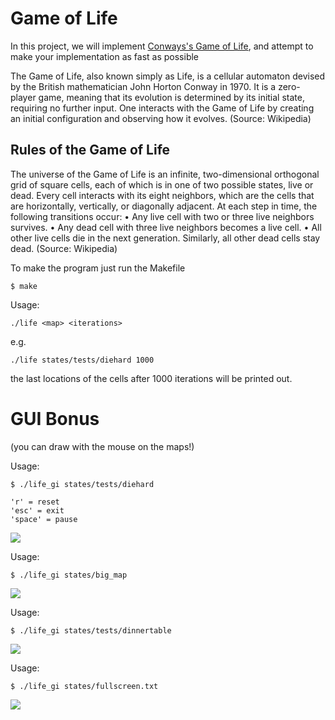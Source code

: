 # Game of Life

In this project, we will implement [Conways's Game of Life](https://en.wikipedia.org/wiki/Conway%27s_Game_of_Life), and
attempt to make your implementation as fast as possible

The Game of Life, also known simply as Life, is a cellular automaton
devised by the British mathematician John Horton Conway in 1970. It
is a zero-player game, meaning that its evolution is determined by
its initial state, requiring no further input. One interacts with the
Game of Life by creating an initial configuration and observing how
it evolves.
(Source: Wikipedia)

## Rules of the Game of Life
The universe of the Game of Life is an infinite, two-dimensional
orthogonal grid of square cells, each of which is in one of two
possible states, live or dead. Every cell interacts with its eight
neighbors, which are the cells that are horizontally, vertically, or
diagonally adjacent. At each step in time, the following transitions
occur:
• Any live cell with two or three live neighbors survives.
• Any dead cell with three live neighbors becomes a live cell.
• All other live cells die in the next generation. Similarly, all
other dead cells stay dead.
(Source: Wikipedia)


To make the program just run the Makefile
```
$ make
```

Usage:
```
./life <map> <iterations>
```
e.g.
```
./life states/tests/diehard 1000
```
the last locations of the cells after 1000 iterations will be printed out.

# GUI Bonus
(you can draw with the mouse on the maps!)

Usage:
```
$ ./life_gi states/tests/diehard
```
```
'r' = reset
'esc' = exit
'space' = pause
```

![](https://github.com/maxrantil/game_of_life/blob/main/gifs/diehard.gif)

Usage:
```
$ ./life_gi states/big_map
```

![](https://github.com/maxrantil/game_of_life/blob/main/gifs/big_map.gif)

Usage:
```
$ ./life_gi states/tests/dinnertable
```

![](https://github.com/maxrantil/game_of_life/blob/main/gifs/dinnertable.gif)

Usage:
```
$ ./life_gi states/fullscreen.txt
```

![](https://github.com/maxrantil/game_of_life/blob/main/gifs/fullscreen.gif)
